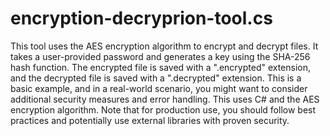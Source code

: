 # encryption-decryprion-tool.cs
This tool uses the AES encryption algorithm to encrypt and decrypt files. It takes a user-provided password and generates a key using the SHA-256 hash function. The encrypted file is saved with a ".encrypted" extension, and the decrypted file is saved with a ".decrypted" extension.
This is a basic example, and in a real-world scenario, you might want to consider additional security measures and error handling.
This uses C# and the AES encryption algorithm. Note that for production use, you should follow best practices and potentially use external libraries with proven security.
